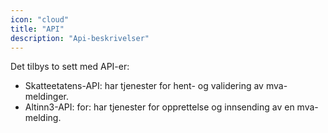 ```yaml
---
icon: "cloud"
title: "API"
description: "Api-beskrivelser"
---
```


Det tilbys to sett med API-er:

- Skatteetatens-API: har tjenester for hent- og validering av mva-meldinger.
- Altinn3-API: for: har tjenester for opprettelse og innsending av en mva-melding.




